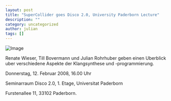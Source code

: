 ```yaml
---
layout: post
title: "SuperCollider goes Disco 2.0, University Paderborn Lecture"
description: ""
category: uncategorized
author: julian
tags: []
---
```

![Image](http://swiki.hfbk-hamburg.de:8888/MusicTechnology/uploads/887/scdisco2.gif)

Renate Wieser, Till Bovermann und Julian Rohrhuber geben einen Uberblick uber verschiedene Aspekte der Klangsynthese und -programmierung.

Donnerstag, 12. Februar 2008, 16.00 Uhr

Seminarraum Disco 2.0, 1. Etage, Universitat Paderborn

Furstenallee 11, 33102 Paderborn.

